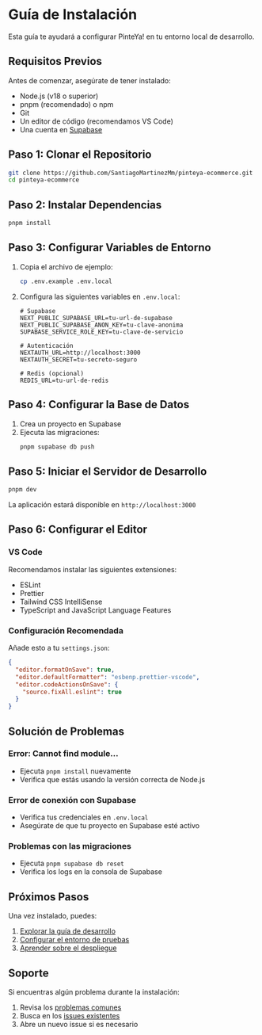 # Guía de Instalación

Esta guía te ayudará a configurar PinteYa! en tu entorno local de desarrollo.

## Requisitos Previos

Antes de comenzar, asegúrate de tener instalado:

- Node.js (v18 o superior)
- pnpm (recomendado) o npm
- Git
- Un editor de código (recomendamos VS Code)
- Una cuenta en [Supabase](https://supabase.com)

## Paso 1: Clonar el Repositorio

```bash
git clone https://github.com/SantiagoMartinezMm/pinteya-ecommerce.git
cd pinteya-ecommerce
```

## Paso 2: Instalar Dependencias

```bash
pnpm install
```

## Paso 3: Configurar Variables de Entorno

1. Copia el archivo de ejemplo:

   ```bash
   cp .env.example .env.local
   ```

2. Configura las siguientes variables en `.env.local`:

   ```env
   # Supabase
   NEXT_PUBLIC_SUPABASE_URL=tu-url-de-supabase
   NEXT_PUBLIC_SUPABASE_ANON_KEY=tu-clave-anonima
   SUPABASE_SERVICE_ROLE_KEY=tu-clave-de-servicio

   # Autenticación
   NEXTAUTH_URL=http://localhost:3000
   NEXTAUTH_SECRET=tu-secreto-seguro

   # Redis (opcional)
   REDIS_URL=tu-url-de-redis
   ```

## Paso 4: Configurar la Base de Datos

1. Crea un proyecto en Supabase
2. Ejecuta las migraciones:
   ```bash
   pnpm supabase db push
   ```

## Paso 5: Iniciar el Servidor de Desarrollo

```bash
pnpm dev
```

La aplicación estará disponible en `http://localhost:3000`

## Paso 6: Configurar el Editor

### VS Code

Recomendamos instalar las siguientes extensiones:

- ESLint
- Prettier
- Tailwind CSS IntelliSense
- TypeScript and JavaScript Language Features

### Configuración Recomendada

Añade esto a tu `settings.json`:

```json
{
  "editor.formatOnSave": true,
  "editor.defaultFormatter": "esbenp.prettier-vscode",
  "editor.codeActionsOnSave": {
    "source.fixAll.eslint": true
  }
}
```

## Solución de Problemas

### Error: Cannot find module...

- Ejecuta `pnpm install` nuevamente
- Verifica que estás usando la versión correcta de Node.js

### Error de conexión con Supabase

- Verifica tus credenciales en `.env.local`
- Asegúrate de que tu proyecto en Supabase esté activo

### Problemas con las migraciones

- Ejecuta `pnpm supabase db reset`
- Verifica los logs en la consola de Supabase

## Próximos Pasos

Una vez instalado, puedes:

1. [Explorar la guía de desarrollo](development.md)
2. [Configurar el entorno de pruebas](testing.md)
3. [Aprender sobre el despliegue](deployment.md)

## Soporte

Si encuentras algún problema durante la instalación:

1. Revisa los [problemas comunes](troubleshooting.md)
2. Busca en los [issues existentes](https://github.com/SantiagoMartinezMm/pinteya-ecommerce/issues)
3. Abre un nuevo issue si es necesario
